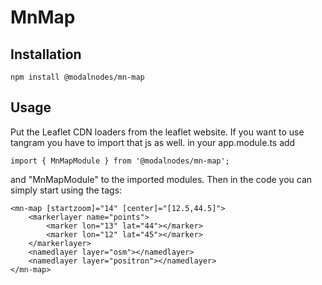 # MnMap

## Installation
    npm install @modalnodes/mn-map

## Usage
Put the Leaflet CDN loaders from the leaflet website. If you want to use tangram you have to import that js as well.
in your app.module.ts add 
    
    import { MnMapModule } from '@modalnodes/mn-map';

and "MnMapModule" to the imported modules. Then in the code you can simply start using the tags:

    <mn-map [startzoom]="14" [center]="[12.5,44.5]">
        <markerlayer name="points">
            <marker lon="13" lat="44"></marker>
            <marker lon="12" lat="45"></marker>
        </markerlayer>
        <namedlayer layer="osm"></namedlayer>
        <namedlayer layer="positron"></namedlayer>
    </mn-map>